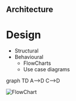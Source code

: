 ## Architecture

# Design
* Structural
* Behavioural
    * FlowCharts
    * Use case diagrams


graph TD
    A-->D
    C-->D


![FlowChart](C:\Users\hp\Downloads\FlowChart.png?raw=true)